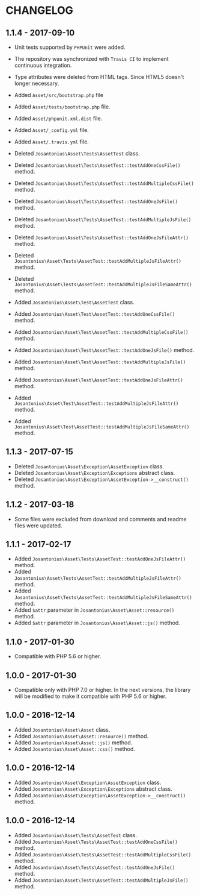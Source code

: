 # CHANGELOG

## 1.1.4 - 2017-09-10

* Unit tests supported by `PHPUnit` were added.

* The repository was synchronized with `Travis CI` to implement continuous integration.

* Type attributes were deleted from HTML tags. Since HTML5 doesn't longer necessary.
 
* Added `Asset/src/bootstrap.php` file

* Added `Asset/tests/bootstrap.php` file.

* Added `Asset/phpunit.xml.dist` file.
* Added `Asset/_config.yml` file.
* Added `Asset/.travis.yml` file.

* Deleted `Josantonius\Asset\Tests\AssetTest` class.
* Deleted `Josantonius\Asset\Tests\AssetTest::testAddOneCssFile()` method.
* Deleted `Josantonius\Asset\Tests\AssetTest::testAddMultipleCssFile()` method.
* Deleted `Josantonius\Asset\Tests\AssetTest::testAddOneJsFile()` method.
* Deleted `Josantonius\Asset\Tests\AssetTest::testAddMultipleJsFile()` method.
* Deleted `Josantonius\Asset\Tests\AssetTest::testAddOneJsFileAttr()` method.
* Deleted `Josantonius\Asset\Tests\AssetTest::testAddMultipleJsFileAttr()` method.
* Deleted `Josantonius\Asset\Tests\AssetTest::testAddMultipleJsFileSameAttr()` method.

* Added `Josantonius\Asset\Test\AssetTest` class.
* Added `Josantonius\Asset\Test\AssetTest::testAddOneCssFile()` method.
* Added `Josantonius\Asset\Test\AssetTest::testAddMultipleCssFile()` method.
* Added `Josantonius\Asset\Test\AssetTest::testAddOneJsFile()` method.
* Added `Josantonius\Asset\Test\AssetTest::testAddMultipleJsFile()` method.
* Added `Josantonius\Asset\Test\AssetTest::testAddOneJsFileAttr()` method.
* Added `Josantonius\Asset\Test\AssetTest::testAddMultipleJsFileAttr()` method.
* Added `Josantonius\Asset\Test\AssetTest::testAddMultipleJsFileSameAttr()` method.

## 1.1.3 - 2017-07-15

* Deleted `Josantonius\Asset\Exception\AssetException` class.
* Deleted `Josantonius\Asset\Exception\Exceptions` abstract class.
* Deleted `Josantonius\Asset\Exception\AssetException->__construct()` method.

## 1.1.2 - 2017-03-18

* Some files were excluded from download and comments and readme files were updated.

## 1.1.1 - 2017-02-17

* Added `Josantonius\Asset\Tests\AssetTest::testAddOneJsFileAttr()` method.
* Added `Josantonius\Asset\Tests\AssetTest::testAddMultipleJsFileAttr()` method.
* Added `Josantonius\Asset\Tests\AssetTest::testAddMultipleJsFileSameAttr()` method.
* Added `$attr` parameter in `Josantonius\Asset\Asset::resource()` method.
* Added `$attr` parameter in `Josantonius\Asset\Asset::js()` method.

## 1.1.0 - 2017-01-30

* Compatible with PHP 5.6 or higher.

## 1.0.0 - 2017-01-30

* Compatible only with PHP 7.0 or higher. In the next versions, the library will be modified to make it compatible with PHP 5.6 or higher.

## 1.0.0 - 2016-12-14

* Added `Josantonius\Asset\Asset` class.
* Added `Josantonius\Asset\Asset::resource()` method.
* Added `Josantonius\Asset\Asset::js()` method.
* Added `Josantonius\Asset\Asset::css()` method.

## 1.0.0 - 2016-12-14

* Added `Josantonius\Asset\Exception\AssetException` class.
* Added `Josantonius\Asset\Exception\Exceptions` abstract class.
* Added `Josantonius\Asset\Exception\AssetException->__construct()` method.

## 1.0.0 - 2016-12-14

* Added `Josantonius\Asset\Tests\AssetTest` class.
* Added `Josantonius\Asset\Tests\AssetTest::testAddOneCssFile()` method.
* Added `Josantonius\Asset\Tests\AssetTest::testAddMultipleCssFile()` method.
* Added `Josantonius\Asset\Tests\AssetTest::testAddOneJsFile()` method.
* Added `Josantonius\Asset\Tests\AssetTest::testAddMultipleJsFile()` method.
